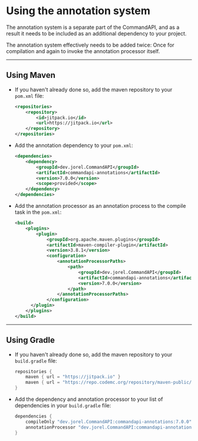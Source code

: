 # Using the annotation system

The annotation system is a separate part of the CommandAPI, and as a result it needs to be included as an additional dependency to your project. 

The annotation system effectively needs to be added twice: Once for compilation and again to invoke the annotation processor itself.

-----

## Using Maven

- If you haven't already done so, add the maven repository to your `pom.xml` file:

  ```xml
  <repositories>
      <repository>
          <id>jitpack.io</id>
          <url>https://jitpack.io</url>
      </repository>
  </repositories>
  ```

- Add the annotation dependency to your `pom.xml`:

  ```xml
  <dependencies>
      <dependency>
          <groupId>dev.jorel.CommandAPI</groupId>
          <artifactId>commandapi-annotations</artifactId>
          <version>7.0.0</version>
          <scope>provided</scope>
      </dependency>
  </dependencies>
  ```

- Add the annotation processor as an annotation process to the compile task in the `pom.xml`:

  ```xml
  <build>
      <plugins>
          <plugin>
              <groupId>org.apache.maven.plugins</groupId>
              <artifactId>maven-compiler-plugin</artifactId>
              <version>3.8.1</version>
              <configuration>
                  <annotationProcessorPaths>
                      <path>
                          <groupId>dev.jorel.CommandAPI</groupId>
                          <artifactId>commandapi-annotations</artifactId>
                          <version>7.0.0</version>
                      </path>
                  </annotationProcessorPaths>
              </configuration>
        </plugin>
      </plugins>
  </build>
  ```

-----

## Using Gradle

- If you haven't already done so, add the maven repository to your `build.gradle` file:

  ```gradle
  repositories {
      maven { url = "https://jitpack.io" }
      maven { url = "https://repo.codemc.org/repository/maven-public/" }
  }
  ```

- Add the dependency and annotation processor to your list of dependencies in your `build.gradle` file:

  ```gradle
  dependencies {
      compileOnly "dev.jorel.CommandAPI:commandapi-annotations:7.0.0"
      annotationProcessor "dev.jorel.CommandAPI:commandapi-annotations:7.0.0"
  }
  ```

  
